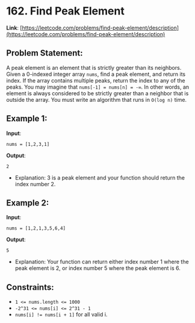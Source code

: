 # 162. Find Peak Element

**Link**: [https://leetcode.com/problems/find-peak-element/description](https://leetcode.com/problems/find-peak-element/description)

## Problem Statement:

A peak element is an element that is strictly greater than its neighbors.
Given a 0-indexed integer array `nums`, find a peak element, and return its index. If the array contains multiple peaks, return the index to any of the peaks.
You may imagine that `nums[-1] = nums[n] = -∞`. In other words, an element is always considered to be strictly greater than a neighbor that is outside the array.
You must write an algorithm that runs in `O(log n)` time.

## Example 1:

**Input**:
```plaintext
nums = [1,2,3,1]
```

**Output**:
```plaintext
2
```
- Explanation: 3 is a peak element and your function should return the index number 2.

## Example 2:

**Input**:
```plaintext
nums = [1,2,1,3,5,6,4]
```

**Output**:
```plaintext
5
```
- Explanation: Your function can return either index number 1 where the peak element is 2, or index number 5 where the peak element is 6.

## Constraints:
- `1 <= nums.length <= 1000`
- `-2^31 <= nums[i] <= 2^31 - 1`
- `nums[i] != nums[i + 1]` for all valid i.
